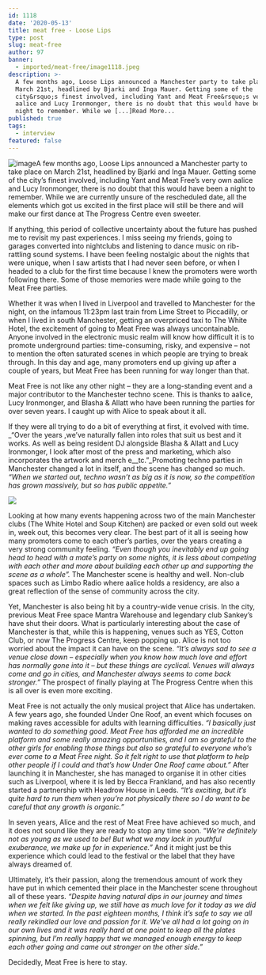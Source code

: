 ```yaml
---
id: 1118
date: '2020-05-13'
title: meat free - Loose Lips
type: post
slug: meat-free
author: 97
banner:
  - imported/meat-free/image1118.jpeg
description: >-
  A few months ago, Loose Lips announced a Manchester party to take place on
  March 21st, headlined by Bjarki and Inga Mauer. Getting some of the
  city&rsquo;s finest involved, including Yant and Meat Free&rsquo;s very own
  aalice and Lucy Ironmonger, there is no doubt that this would have been a
  night to remember. While we [...]Read More...
published: true
tags:
  - interview
featured: false
---
```

![image](../imported/meat-free/image1118.jpeg)A few months ago, Loose Lips announced a Manchester party to take place on March 21st, headlined by Bjarki and Inga Mauer. Getting some of the city’s finest involved, including Yant and Meat Free’s very own aalice and Lucy Ironmonger, there is no doubt that this would have been a night to remember. While we are currently unsure of the rescheduled date, all the elements which got us excited in the first place will still be there and will make our first dance at The Progress Centre even sweeter.

If anything, this period of collective uncertainty about the future has pushed me to revisit my past experiences. I miss seeing my friends, going to garages converted into nightclubs and listening to dance music on rib-rattling sound systems. I have been feeling nostalgic about the nights that were unique, when I saw artists that I had never seen before, or when I headed to a club for the first time because I knew the promoters were worth following there. Some of those memories were made while going to the Meat Free parties. 

Whether it was when I lived in Liverpool and travelled to Manchester for the night, on the infamous 11:23pm last train from Lime Street to Piccadilly, or when I lived in south Manchester, getting an overpriced taxi to The White Hotel, the excitement of going to Meat Free was always uncontainable. Anyone involved in the electronic music realm will know how difficult it is to promote underground parties: time-consuming, risky, and expensive – not to mention the often saturated scenes in which people are trying to break through. In this day and age, many promoters end up giving up after a couple of years, but Meat Free has been running for way longer than that.

Meat Free is not like any other night – they are a long-standing event and a major contributor to the Manchester techno scene. This is thanks to aalice, Lucy Ironmonger, and Blasha & Allatt who have been running the parties for over seven years. I caught up with Alice to speak about it all. 

If they were all trying to do a bit of everything at first, it evolved with time. _“Over the years ,we’ve naturally fallen into roles that suit us best and it works. As well as being resident DJ alongside Blasha & Allatt and Lucy Ironmonger, I look after most of the press and marketing, which also incorporates the artwork and merch e__tc.”_Promoting techno parties in Manchester changed a lot in itself, and the scene has changed so much. _“When we started out, techno wasn’t as big as it is now, so the competition has grown massively, but so has public appetite.”_ 

![](/wp-content/uploads/live/img/wysiwyg/5ebbbb429f0d6.jpg)

Looking at how many events happening across two of the main Manchester clubs (The White Hotel and Soup Kitchen) are packed or even sold out week in, week out, this becomes very clear. The best part of it all is seeing how many promoters come to each other’s parties, over the years creating a very strong community feeling. _“Even though you inevitably end up going head to head with a mate’s party on some nights, it is less about competing with each other and more about building each other up and supporting the scene as a whole”._ The Manchester scene is healthy and well. Non-club spaces such as Limbo Radio where aalice holds a residency, are also a great reflection of the sense of community across the city.

Yet, Manchester is also being hit by a country-wide venue crisis. In the city, previous Meat Free space Mantra Warehouse and legendary club Sankey’s have shut their doors. What is particularly interesting about the case of Manchester is that, while this is happening, venues such as YES, Cotton Club, or now The Progress Centre, keep popping up. Alice is not too worried about the impact it can have on the scene. _“It’s always sad to see a venue close down – especially when you know how much love and effort has normally gone into it – but these things are cyclical. Venues will always come and go in cities, and Manchester always seems to come back stronger.”_ The prospect of finally playing at The Progress Centre when this is all over is even more exciting.

Meat Free is not actually the only musical project that Alice has undertaken. A few years ago, she founded Under One Roof, an event which focuses on making raves accessible for adults with learning difficulties. _“I basically just wanted to do something good. Meat Free has afforded me an incredible platform and some really amazing opportunities, and I am so grateful to the other girls for enabling those things but also so grateful to everyone who’s ever come to a Meat Free night. So it felt right to use that platform to help other people if I could and that’s how Under One Roof came about.”_ After launching it in Manchester, she has managed to organise it in other cities such as Liverpool, where it is led by Becca Frankland, and has also recently started a partnership with Headrow House in Leeds. _“It’s exciting, but it’s quite hard to run them when you’re not physically there so I do want to be careful that any growth is organic.”_

In seven years, Alice and the rest of Meat Free have achieved so much, and it does not sound like they are ready to stop any time soon. “_We’re definitely not as young as we used to be! But what we may lack in youthful exuberance, we make up for in experience.”_ And it might just be this experience which could lead to the festival or the label that they have always dreamed of. 

Ultimately, it’s their passion, along the tremendous amount of work they have put in which cemented their place in the Manchester scene throughout all of these years. _“Despite having natural dips in our journey and times when we felt like giving up, we still have as much love for it today as we did when we started. In the past eighteen months, I think it’s safe to say we all really rekindled our love and passion for it. We’ve all had a lot going on in our own lives and it was really hard at one point to keep all the plates spinning, but I’m really happy that we managed enough energy to keep each other going and came out stronger on the other side.”_

Decidedly, Meat Free is here to stay.